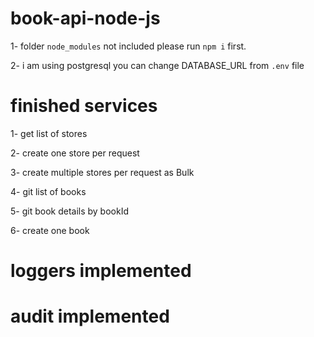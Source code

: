 # book-api-node-js

1- folder `node_modules` not included please run `npm i` first.

2- i am using postgresql you can change DATABASE_URL from `.env` file

# finished services

1- get list of stores

2- create one store per request

3- create multiple stores per request as Bulk

4- git list of books

5- git book details by bookId

6- create one book

# loggers implemented

# audit implemented
